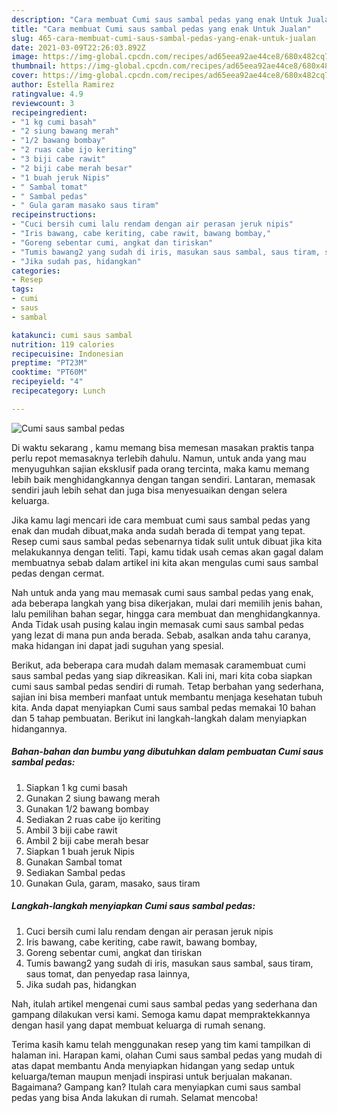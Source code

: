 ```yaml
---
description: "Cara membuat Cumi saus sambal pedas yang enak Untuk Jualan"
title: "Cara membuat Cumi saus sambal pedas yang enak Untuk Jualan"
slug: 465-cara-membuat-cumi-saus-sambal-pedas-yang-enak-untuk-jualan
date: 2021-03-09T22:26:03.892Z
image: https://img-global.cpcdn.com/recipes/ad65eea92ae44ce8/680x482cq70/cumi-saus-sambal-pedas-foto-resep-utama.jpg
thumbnail: https://img-global.cpcdn.com/recipes/ad65eea92ae44ce8/680x482cq70/cumi-saus-sambal-pedas-foto-resep-utama.jpg
cover: https://img-global.cpcdn.com/recipes/ad65eea92ae44ce8/680x482cq70/cumi-saus-sambal-pedas-foto-resep-utama.jpg
author: Estella Ramirez
ratingvalue: 4.9
reviewcount: 3
recipeingredient:
- "1 kg cumi basah"
- "2 siung bawang merah"
- "1/2 bawang bombay"
- "2 ruas cabe ijo keriting"
- "3 biji cabe rawit"
- "2 biji cabe merah besar"
- "1 buah jeruk Nipis"
- " Sambal tomat"
- " Sambal pedas"
- " Gula garam masako saus tiram"
recipeinstructions:
- "Cuci bersih cumi lalu rendam dengan air perasan jeruk nipis"
- "Iris bawang, cabe keriting, cabe rawit, bawang bombay,"
- "Goreng sebentar cumi, angkat dan tiriskan"
- "Tumis bawang2 yang sudah di iris, masukan saus sambal, saus tiram, saus tomat, dan penyedap rasa lainnya,"
- "Jika sudah pas, hidangkan"
categories:
- Resep
tags:
- cumi
- saus
- sambal

katakunci: cumi saus sambal 
nutrition: 119 calories
recipecuisine: Indonesian
preptime: "PT23M"
cooktime: "PT60M"
recipeyield: "4"
recipecategory: Lunch

---
```



![Cumi saus sambal pedas](https://img-global.cpcdn.com/recipes/ad65eea92ae44ce8/680x482cq70/cumi-saus-sambal-pedas-foto-resep-utama.jpg)

Di waktu  sekarang , kamu memang bisa memesan masakan praktis tanpa perlu repot memasaknya terlebih dahulu. Namun, untuk anda yang mau menyuguhkan sajian eksklusif pada orang tercinta, maka kamu memang lebih baik menghidangkannya dengan tangan sendiri. Lantaran, memasak sendiri jauh lebih sehat dan juga bisa menyesuaikan dengan selera keluarga.

Jika kamu lagi mencari ide cara membuat cumi saus sambal pedas yang enak dan mudah dibuat,maka anda sudah berada di tempat yang tepat. Resep cumi saus sambal pedas  sebenarnya tidak sulit untuk dibuat jika kita melakukannya dengan teliti. Tapi, kamu tidak usah cemas akan gagal dalam membuatnya 
sebab dalam artikel ini kita akan mengulas cumi saus sambal pedas dengan cermat.  



Nah untuk anda yang mau memasak cumi saus sambal pedas yang enak, ada beberapa langkah yang bisa dikerjakan, mulai dari memilih jenis bahan, lalu pemilihan bahan segar, hingga cara membuat dan menghidangkannya. Anda Tidak usah pusing kalau ingin memasak cumi saus sambal pedas yang lezat di mana pun anda berada. Sebab, asalkan anda  tahu caranya, maka hidangan ini dapat jadi suguhan yang spesial.

Berikut, ada beberapa cara mudah dalam memasak caramembuat cumi saus sambal pedas yang siap dikreasikan. Kali ini, mari kita coba siapkan cumi saus sambal pedas sendiri di rumah. Tetap berbahan yang sederhana, sajian ini bisa memberi manfaat untuk membantu menjaga kesehatan tubuh kita. Anda dapat menyiapkan Cumi saus sambal pedas memakai 10 bahan dan 5 tahap pembuatan. Berikut ini langkah-langkah dalam menyiapkan hidangannya.

<!--inarticleads1-->

##### Bahan-bahan dan bumbu yang dibutuhkan dalam pembuatan Cumi saus sambal pedas:

1. Siapkan 1 kg cumi basah
1. Gunakan 2 siung bawang merah
1. Gunakan 1/2 bawang bombay
1. Sediakan 2 ruas cabe ijo keriting
1. Ambil 3 biji cabe rawit
1. Ambil 2 biji cabe merah besar
1. Siapkan 1 buah jeruk Nipis
1. Gunakan  Sambal tomat
1. Sediakan  Sambal pedas
1. Gunakan  Gula, garam, masako, saus tiram




<!--inarticleads2-->

##### Langkah-langkah menyiapkan Cumi saus sambal pedas:

1. Cuci bersih cumi lalu rendam dengan air perasan jeruk nipis
1. Iris bawang, cabe keriting, cabe rawit, bawang bombay,
1. Goreng sebentar cumi, angkat dan tiriskan
1. Tumis bawang2 yang sudah di iris, masukan saus sambal, saus tiram, saus tomat, dan penyedap rasa lainnya,
1. Jika sudah pas, hidangkan




Nah, itulah artikel mengenai  cumi saus sambal pedas  yang sederhana dan gampang dilakukan versi kami. Semoga kamu dapat mempraktekkannya dengan hasil yang dapat membuat keluarga di rumah senang. 

Terima kasih kamu telah menggunakan resep yang tim kami tampilkan di halaman ini. Harapan kami, olahan  Cumi saus sambal pedas yang mudah di atas dapat membantu Anda menyiapkan hidangan yang sedap untuk keluarga/teman maupun menjadi inspirasi untuk berjualan makanan. Bagaimana? Gampang kan? Itulah cara menyiapkan cumi saus sambal pedas yang bisa Anda lakukan di rumah. Selamat mencoba!

